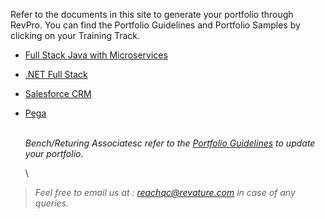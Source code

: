 Refer to the documents in this site to generate your portfolio through RevPro. You can find the Portfolio Guidelines and Portfolio Samples by clicking on your Training Track.

- [Full Stack Java with Microservices](./javams-guidelines.md)
- [.NET Full Stack](./dotnet-guidelines.md)
- [Salesforce CRM](./salesforce-guidelines.md)
- [Pega](./pega-guidelines.md)
      
    
      
    \
*Bench/Returing Associatesc refer to the [Portfolio Guidelines](./bench-guidelines.md) to update your portfolio.*  
     
    
      
    \  
> *Feel free to email us at : [reachqc@revature.com](mailto:reachqc@revature.com) in case of any queries.*  

